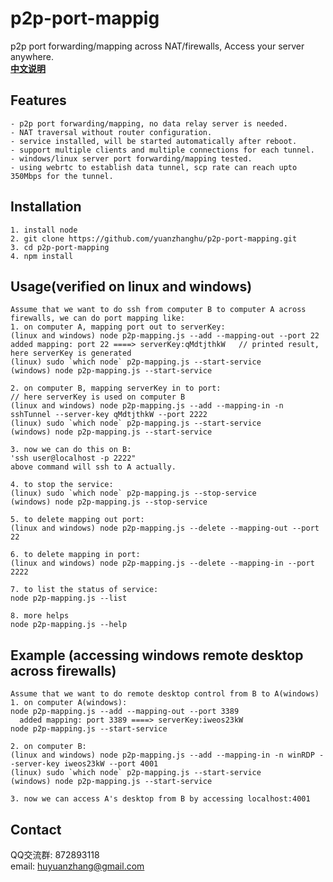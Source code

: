 # p2p-port-mappig
p2p port forwarding/mapping across NAT/firewalls, Access your server anywhere.
<br />
<a href="https://github.com/yuanzhanghu/p2p-port-mapping/blob/master/README_Chinese.md"><strong>中文说明</strong></a>
## Features
```
- p2p port forwarding/mapping, no data relay server is needed.
- NAT traversal without router configuration.
- service installed, will be started automatically after reboot.
- support multiple clients and multiple connections for each tunnel.
- windows/linux server port forwarding/mapping tested.
- using webrtc to establish data tunnel, scp rate can reach upto 350Mbps for the tunnel.
```
## Installation
```
1. install node
2. git clone https://github.com/yuanzhanghu/p2p-port-mapping.git
3. cd p2p-port-mapping
4. npm install
```
## Usage(verified on linux and windows)
```
Assume that we want to do ssh from computer B to computer A across firewalls, we can do port mapping like:
1. on computer A, mapping port out to serverKey:
(linux and windows) node p2p-mapping.js --add --mapping-out --port 22
added mapping: port 22 ====> serverKey:qMdtjthkW   // printed result, here serverKey is generated
(linux) sudo `which node` p2p-mapping.js --start-service
(windows) node p2p-mapping.js --start-service

2. on computer B, mapping serverKey in to port:
// here serverKey is used on computer B
(linux and windows) node p2p-mapping.js --add --mapping-in -n sshTunnel --server-key qMdtjthkW --port 2222
(linux) sudo `which node` p2p-mapping.js --start-service
(windows) node p2p-mapping.js --start-service

3. now we can do this on B:
'ssh user@localhost -p 2222"
above command will ssh to A actually.

4. to stop the service: 
(linux) sudo `which node` p2p-mapping.js --stop-service
(windows) node p2p-mapping.js --stop-service

5. to delete mapping out port: 
(linux and windows) node p2p-mapping.js --delete --mapping-out --port 22

6. to delete mapping in port: 
(linux and windows) node p2p-mapping.js --delete --mapping-in --port 2222

7. to list the status of service: 
node p2p-mapping.js --list

8. more helps
node p2p-mapping.js --help

```
## Example (accessing windows remote desktop across firewalls)
```
Assume that we want to do remote desktop control from B to A(windows)
1. on computer A(windows):
node p2p-mapping.js --add --mapping-out --port 3389
  added mapping: port 3389 ====> serverKey:iweos23kW
node p2p-mapping.js --start-service

2. on computer B:
(linux and windows) node p2p-mapping.js --add --mapping-in -n winRDP --server-key iweos23kW --port 4001
(linux) sudo `which node` p2p-mapping.js --start-service
(windows) node p2p-mapping.js --start-service

3. now we can access A's desktop from B by accessing localhost:4001
```
## Contact
QQ交流群: 872893118
<br />
email: huyuanzhang@gmail.com
